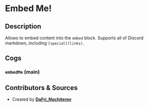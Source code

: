 # Embed Me!

## Description

Allows to embed content into the `embed` block. Supports all of Discord markdown, including `[special](links)`.

## Cogs

### `embedMe` (**main**)

## Contributors & Sources

- Created by **[DaFri_Nochiterov](https://gitlab.com/dafri-nochiterov)**
